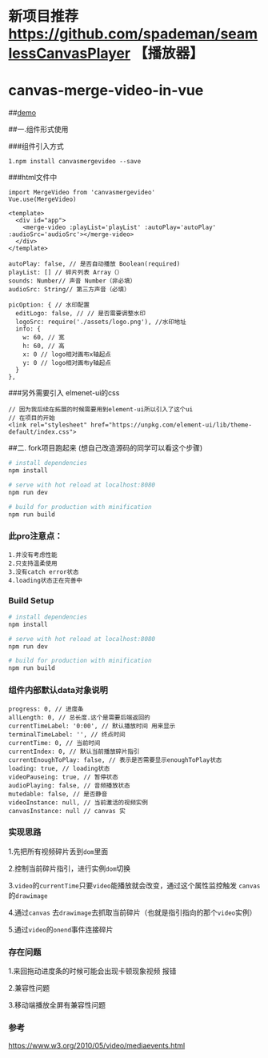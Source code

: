 # 新项目推荐 https://github.com/spademan/seamlessCanvasPlayer 【播放器】

# canvas-merge-video-in-vue

##[demo](https://spademan.github.io/canvas-merge-video-in-vue/#/)

##一.组件形式使用

###组件引入方式
```
1.npm install canvasmergevideo --save

```
###html文件中
```
import MergeVideo from 'canvasmergevideo'
Vue.use(MergeVideo)

```

```
<template>
  <div id="app">
    <merge-video :playList='playList' :autoPlay='autoPlay' :audioSrc='audioSrc'></merge-video>
  </div>
</template>

```

```
autoPlay: false, // 是否自动播放 Boolean(required)
playList: [] // 碎片列表 Array（）
sounds: Number// 声音 Number（非必填）
audioSrc: String// 第三方声音（必填）

picOption: { // 水印配置
  editLogo: false, // // 是否需要调整水印
  logoSrc: require('./assets/logo.png'), //水印地址
  info: {
    w: 60, // 宽
    h: 60, // 高
    x: 0 // logo相对画布x轴起点
    y: 0 // logo相对画布y轴起点
  }
},
```
###另外需要引入 elmenet-ui的css
```
// 因为我后续在拓展的时候需要用到element-ui所以引入了这个ui
// 在项目的开始
<link rel="stylesheet" href="https://unpkg.com/element-ui/lib/theme-default/index.css">
```



##二. fork项目跑起来 (想自己改造源码的同学可以看这个步骤)
``` bash
# install dependencies
npm install

# serve with hot reload at localhost:8080
npm run dev

# build for production with minification
npm run build
```
### 此pro注意点：
```
1.并没有考虑性能
2.只支持温柔使用
3.没有catch error状态
4.loading状态正在完善中
```
### Build Setup

``` bash
# install dependencies
npm install

# serve with hot reload at localhost:8080
npm run dev

# build for production with minification
npm run build

```
### 组件内部默认data对象说明
```
progress: 0, // 进度条
allLength: 0, // 总长度.这个是需要后端返回的
currentTimeLabel: '0:00', // 默认播放时间 用来显示
terminalTimeLabel: '', // 终点时间
currentTime: 0, // 当前时间
currentIndex: 0, // 默认当前播放碎片指引
currentEnoughToPlay: false, // 表示是否需要显示enoughToPlay状态
loading: true, // loading状态
videoPauseing: true, // 暂停状态
audioPlaying: false, // 音频播放状态
mutedable: false, // 是否静音
videoInstance: null, // 当前激活的视频实例
canvasInstance: null // canvas 实

```

### 实现思路
1.先把所有视频碎片丢到`dom`里面

2.控制当前碎片指引，进行实例`dom`切换

3.`video`的`currentTime`只要`video`能播放就会改变，通过这个属性监控触发 `canvas`的`drawimage`

4.通过`canvas` 去`drawimage`去抓取当前碎片（也就是指引指向的那个`video`实例）

5.通过`video`的`onend`事件连接碎片

### 存在问题

1.来回拖动进度条的时候可能会出现卡顿现象视频 报错

2.兼容性问题

3.移动端播放全屏有兼容性问题

### 参考
https://www.w3.org/2010/05/video/mediaevents.html

